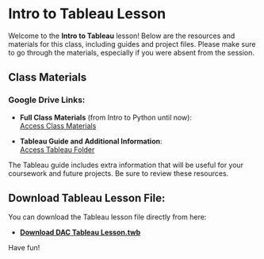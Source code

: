 # Intro to Tableau Lesson

Welcome to the **Intro to Tableau** lesson! Below are the resources and materials for this class, including guides and project files. Please make sure to go through the materials, especially if you were absent from the session.

## Class Materials

### Google Drive Links:

- **Full Class Materials** (from Intro to Python until now):  
  [Access Class Materials](https://drive.google.com/drive/folders/1ddnaskSA29LGFz_ORqya3H5f2qDEk3Uz?usp=sharing)

- **Tableau Guide and Additional Information**:  
  [Access Tableau Folder](https://drive.google.com/drive/folders/12irNLhWUkygCoo6ix5qqyEI43i3Slbx2?usp=sharing)

The Tableau guide includes extra information that will be useful for your coursework and future projects. Be sure to review these resources.

## Download Tableau Lesson File:

You can download the Tableau lesson file directly from here:

- **[Download DAC Tableau Lesson.twb](https://drive.google.com/uc?export=download&id=15X0iC-mHGClbUhhjKEABIi-oguJKTXcO)**

Have fun!